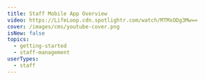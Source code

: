 ```yaml
---
title: Staff Mobile App Overview
video: https://LifeLoop.cdn.spotlightr.com/watch/MTMxODg3Mw==
cover: /images/cms/youtube-cover.png
isNew: false
topics:
  - getting-started
  - staff-management
userTypes:
  - staff
---
```

